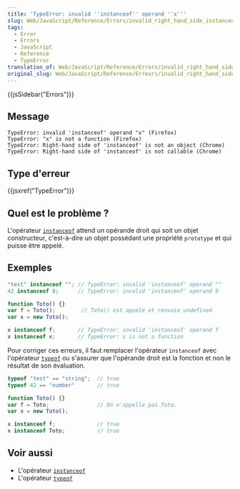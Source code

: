 ```yaml
---
title: 'TypeError: invalid ''instanceof'' operand ''x'''
slug: Web/JavaScript/Reference/Errors/invalid_right_hand_side_instanceof_operand
tags:
  - Error
  - Errors
  - JavaScript
  - Reference
  - TypeError
translation_of: Web/JavaScript/Reference/Errors/invalid_right_hand_side_instanceof_operand
original_slug: Web/JavaScript/Reference/Erreurs/invalid_right_hand_side_instanceof_operand
---
```

{{jsSidebar("Errors")}}

## Message

    TypeError: invalid 'instanceof' operand "x" (Firefox)
    TypeError: "x" is not a function (Firefox)
    TypeError: Right-hand side of 'instanceof' is not an object (Chrome)
    TypeError: Right-hand side of 'instanceof' is not callable (Chrome)

## Type d'erreur

{{jsxref("TypeError")}}

## Quel est le problème ?

L'opérateur [`instanceof`](/fr/docs/Web/JavaScript/Reference/Opérateurs/instanceof) attend un opérande droit qui soit un objet constructeur, c'est-à-dire un objet possédant une propriété `prototype` et qui puisse être appelé.

## Exemples

```js example-bad
"test" instanceof ""; // TypeError: invalid 'instanceof' operand ""
42 instanceof 0;      // TypeError: invalid 'instanceof' operand 0

function Toto() {}
var f = Toto();        // Toto() est appelé et renvoie undefined
var x = new Toto();

x instanceof f;       // TypeError: invalid 'instanceof' operand f
x instanceof x;       // TypeError: x is not a function
```

Pour corriger ces erreurs, il faut remplacer l'opérateur `instanceof` avec l'opérateur [`typeof`](/fr/docs/Web/JavaScript/Reference/Opérateurs/L_opérateur_typeof) ou s'assurer que l'opérande droit est la fonction et non le résultat de son évaluation.

```js example-good
typeof "test" == "string";  // true
typeof 42 == "number"       // true

function Toto() {}
var f = Toto;               // On n'appelle pas Toto.
var x = new Toto();

x instanceof f;             // true
x instanceof Toto;          // true
```

## Voir aussi

- L'opérateur [`instanceof`](/fr/docs/Web/JavaScript/Reference/Opérateurs/instanceof)
- L'opérateur [`typeof`](/fr/docs/Web/JavaScript/Reference/Opérateurs/L_opérateur_typeof)
